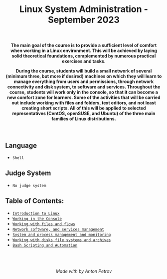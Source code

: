 <h1 align="center">
Linux System Administration - September 2023
</h1>

<br/>

<h4 align="center">
The main goal of the course is to provide a sufficient level of comfort when working in a Linux environment. This will be achieved by laying solid theoretical foundations, complemented by numerous practical exercises and tasks.

During the course, students will build a small network of several (minimum three, but more if desired) machines on which they will learn to manage everything from users and permissions, through network connectivity and disk system, to software and services. Throughout the course, students will work only in the console, so that it can become a new comfort zone for learners. Some of the activities that will be carried out include working with files and folders, text editors, and not least creating short scripts. All of this will be applied to selected representatives (CentOS, openSUSE, and Ubuntu) of the three main families of Linux distributions.
</h4>

<br/>

## Language

- `Shell`

## Judge System

- `No judge system`

## Table of Contents:


- [`Introduction to Linux`](https://github.com/tonytech83/Linux-System-Administration/tree/main/01_Introduction_to_Linux)
- [`Working in the Console`](https://github.com/tonytech83/Linux-System-Administration/tree/main/02_Working_in_the_Console)
- [`Working with files and flows`](https://github.com/tonytech83/Linux-System-Administration/tree/main/03_Working_with_files_and_flows)
- [`Network software, and services management`](https://github.com/tonytech83/Linux-System-Administration/tree/main/04_Network_software%2C_and_services_management)
- [`System and process management and monitoring`](https://github.com/tonytech83/Linux-System-Administration/tree/main/05_System_and_process_management_and_monitoring)
- [`Working with disks file systems and archives`](https://github.com/tonytech83/Linux-System-Administration/tree/main/06_Working_with_disks_file_systems_and_archives)
- [`Bash Scripting and Automation`](https://github.com/tonytech83/Linux-System-Administration/tree/main/07_Bash_Scripting_and_Automation)


<br/>
<br/>

<h6 align="center"> Made with by Anton Petrov </h6>
